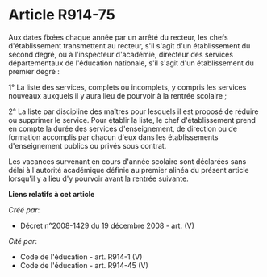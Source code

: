 # Article R914-75

Aux dates fixées chaque année par un arrêté du recteur, les chefs  d'établissement transmettent au recteur, s'il s'agit d'un
établissement du  second degré, ou à l'inspecteur d'académie, directeur des services  départementaux de l'éducation
nationale, s'il s'agit d'un établissement du  premier degré :

1° La liste des services, complets ou  incomplets, y compris les services nouveaux auxquels il y aura lieu de pourvoir  à la
rentrée scolaire ;

2° La liste par  discipline des maîtres pour lesquels il est proposé de réduire ou supprimer le service. Pour établir la
liste, le chef  d'établissement prend en compte la durée des services d'enseignement, de  direction ou de formation accomplis
par chacun d'eux dans les établissements  d'enseignement publics ou privés sous contrat.

Les vacances  survenant en cours d'année scolaire sont déclarées sans délai à l'autorité  académique définie au premier
alinéa du présent article lorsqu'il y a lieu d'y  pourvoir avant la rentrée suivante.

**Liens relatifs à cet article**

_Créé par_:

  - Décret n°2008-1429 du 19 décembre 2008 - art. (V)

_Cité par_:

  - Code de l'éducation - art. R914-1 (V)
  - Code de l'éducation - art. R914-45 (V)
